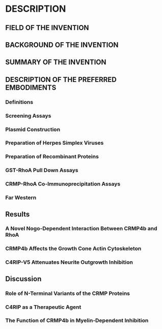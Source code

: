 # DESCRIPTION

## FIELD OF THE INVENTION

## BACKGROUND OF THE INVENTION

## SUMMARY OF THE INVENTION

## DESCRIPTION OF THE PREFERRED EMBODIMENTS

### Definitions

### Screening Assays

### Plasmid Construction

### Preparation of Herpes Simplex Viruses

### Preparation of Recombinant Proteins

### GST-RhoA Pull Down Assays

### CRMP-RhoA Co-Immunoprecipitation Assays

### Far Western

## Results

### A Novel Nogo-Dependent Interaction Between CRMP4b and RhoA

### CRMP4b Affects the Growth Cone Actin Cytoskeleton

### C4RIP-V5 Attenuates Neurite Outgrowth Inhibition

## Discussion

### Role of N-Terminal Variants of the CRMP Proteins

### C4RIP as a Therapeutic Agent

### The Function of CRMP4b in Myelin-Dependent Inhibition

